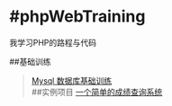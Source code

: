 #phpWebTraining
=====
我学习PHP的路程与代码

##基础训练
>[Mysql 数据库基础训练](https://github.com/XINCGer/phpWebTraining/blob/master/MysqlBasicTraining.php)<br/>
##实例项目
>[一个简单的成绩查询系统](https://github.com/XINCGer/phpWebTraining/tree/master/SimpleGradeQuery) 
